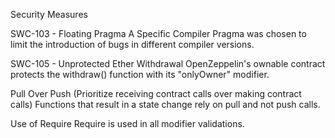 Security Measures

SWC-103 - Floating Pragma
A Specific Compiler Pragma was chosen to limit the introduction of bugs in different compiler versions.

SWC-105 - Unprotected Ether Withdrawal
OpenZeppelin's ownable contract protects the withdraw() function with its "onlyOwner" modifier.

Pull Over Push (Prioritize receiving contract calls over making contract calls)
Functions that result in a state change rely on pull and not push calls. 

Use of Require
Require is used in all modifier validations. 
